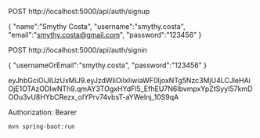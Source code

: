

POST   http://localhost:5000/api/auth/signup

{
	"name":"Smythy Costa",
	"username":"smythy.costa",
	"email":"smythy.costa@gmail.com",
	"password":"123456"
}



POST   http://localhost:5000/api/auth/signin

{
	"usernameOrEmail":"smythy.costa",
	"password":"123456"
}

eyJhbGciOiJIUzUxMiJ9.eyJzdWIiOiIxIiwiaWF0IjoxNTg5Nzc3MjU4LCJleHAiOjE1OTAzODIwNTh9.qmAY3TOgxHYdFl5_EfhEU7N6IbvmpxYpZtSyyI57kmDOOu3vU8HYbCRezx_oIYPrv74vbsT-aYWeInj_10S9qA


Authorization: Bearer <accessToken>


	mvn spring-boot:run